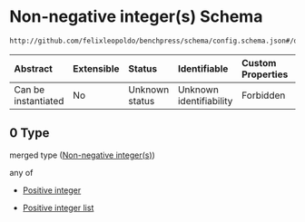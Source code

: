 # Non-negative integer(s) Schema

```txt
http://github.com/felixleopoldo/benchpress/schema/config.schema.json#/definitions/flexnatnumnull/anyOf/0
```



| Abstract            | Extensible | Status         | Identifiable            | Custom Properties | Additional Properties | Access Restrictions | Defined In                                                       |
| :------------------ | :--------- | :------------- | :---------------------- | :---------------- | :-------------------- | :------------------ | :--------------------------------------------------------------- |
| Can be instantiated | No         | Unknown status | Unknown identifiability | Forbidden         | Allowed               | none                | [config.schema.json*](config.schema.json "open original schema") |

## 0 Type

merged type ([Non-negative integer(s)](config-definitions-non-negative-integers-1.md))

any of

*   [Positive integer](config-definitions-positive-integer.md "check type definition")

*   [Positive integer list](config-definitions-non-negative-integers-1-anyof-positive-integer-list.md "check type definition")

